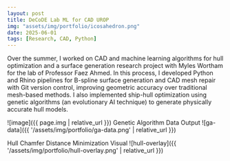 ```yaml
---
layout: post
title: DeCoDE Lab ML for CAD UROP
img: "assets/img/portfolio/icosahedron.png"
date: 2025-06-01
tags: [Research, CAD, Python]
---
```

Over the summer, I worked on CAD and machine learning algorithms for hull optimization and a surface generation research project with Myles Wortham for the lab of Professor Faez Ahmed. In this process, I developed Python and Rhino pipelines for B-spline surface generation and CAD mesh repair with Git version control, improving geometric accuracy over traditional mesh-based methods. I also implemented ship-hull optimization using genetic algorithms (an evolutionary AI technique) to generate physically accurate hull models.

![image]({{ page.img | relative_url }})
Genetic Algorithm Data Output
![ga-data]({{ '/assets/img/portfolio/ga-data.png' | relative_url }})

Hull Chamfer Distance Minimization Visual
![hull-overlay]({{ '/assets/img/portfolio/hull-overlay.png' | relative_url }})

